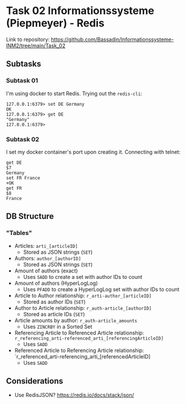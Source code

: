 # Task 02 Informationssysteme (Piepmeyer) - Redis

Link to repository: https://github.com/Bassadin/Informationssysteme-INM2/tree/main/Task_02

## Subtasks

### Subtask 01

I'm using docker to start Redis.
Trying out the `redis-cli`:

```shell
127.0.0.1:6379> set DE Germany
OK
127.0.0.1:6379> get DE
"Germany"
127.0.0.1:6379>
```

### Subtask 02

I set my docker container's port upon creating it. Connecting with telnet:

```shell
get DE
$7
Germany
set FR France
+OK
get FR
$8
France
```

## DB Structure

### "Tables"

- Articles: `arti_[articleID]`
  - Stored as JSON strings (`SET`)
- Authors: `author_[authorID]`
  - Stored as JSON strings (`SET`)
- Amount of authors (exact)
  - Uses `SADD` to create a set with author IDs to count
- Amount of authors (HyperLogLog)
  - Uses `PFADD` to create a HyperLogLog set with author IDs to count
- Article to Author relationship: `r_arti-author_[articleID]`
  - Stored as author IDs (`SET`)
- Author to Article relationship: `r_auth-article_[authorID]`
  - Stored as article IDs (`SET`)
- Article amounts by author: `r_auth-article_amounts`
  - Uses `ZINCRBY` in a Sorted Set
- Referencing Article to Referenced Article relationship: `r_referencing_arti-referenced_arti_[referencingArticleID]`
  - Uses `SADD`
- Referenced Article to Referencing Article relationship: `r_referenced_arti-referencing_arti_[referencedArticleID]
  - Uses `SADD`

## Considerations

- Use RedisJSON? https://redis.io/docs/stack/json/